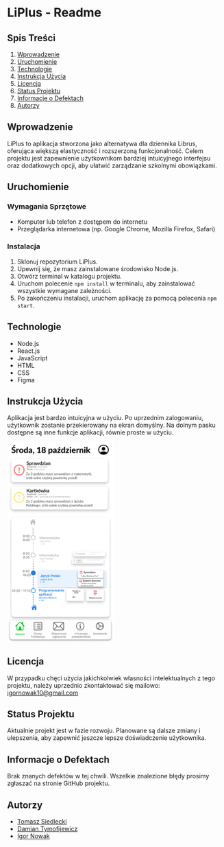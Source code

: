 # LiPlus - Readme

## Spis Treści

1. [Wprowadzenie](#wprowadzenie)
2. [Uruchomienie](#uruchomienie)
3. [Technologie](#technologie)
4. [Instrukcja Użycia](#instrukcja-użycia)
5. [Licencja](#licencja)
6. [Status Projektu](#status-projektu)
7. [Informacje o Defektach](#informacje-o-defektach)
8. [Autorzy](#autorzy)

## Wprowadzenie

LiPlus to aplikacja stworzona jako alternatywa dla dziennika Librus, oferująca większą elastyczność i rozszerzoną funkcjonalność. Celem projektu jest zapewnienie użytkownikom bardziej intuicyjnego interfejsu oraz dodatkowych opcji, aby ułatwić zarządzanie szkolnymi obowiązkami.

## Uruchomienie

### Wymagania Sprzętowe

- Komputer lub telefon z dostępem do internetu
- Przeglądarka internetowa (np. Google Chrome, Mozilla Firefox, Safari)

### Instalacja

1. Sklonuj repozytorium LiPlus.
2. Upewnij się, że masz zainstalowane środowisko Node.js.
3. Otwórz terminal w katalogu projektu.
4. Uruchom polecenie `npm install` w terminalu, aby zainstalować wszystkie wymagane zależności.
5. Po zakończeniu instalacji, uruchom aplikację za pomocą polecenia `npm start`.

## Technologie

- Node.js
- React.js
- JavaScript
- HTML
- CSS
- Figma

## Instrukcja Użycia

Aplikacja jest bardzo intuicyjna w użyciu. Po uprzednim zalogowaniu, użytkownik zostanie przekierowany na ekran domyślny. Na dolnym pasku dostępne są inne funkcje aplikacji, równie proste w użyciu.

<img src="homescreen.png" width=250px>

## Licencja

W przypadku chęci użycia jakichkolwiek własności intelektualnych z tego projektu, należy uprzednio zkontaktować się mailowo: igornowak10@gmail.com

## Status Projektu

Aktualnie projekt jest w fazie rozwoju. Planowane są dalsze zmiany i ulepszenia, aby zapewnić jeszcze lepsze doświadczenie użytkownika.

## Informacje o Defektach

Brak znanych defektów w tej chwili. Wszelkie znalezione błędy prosimy zgłaszać na stronie GitHub projektu.

## Autorzy

- [Tomasz Siedlecki](https://github.com/tomekSiedlecki)
- [Damian Tymofijewicz](https://github.com/green-otaku)
- [Igor Nowak](https://github.com/nowigor)
